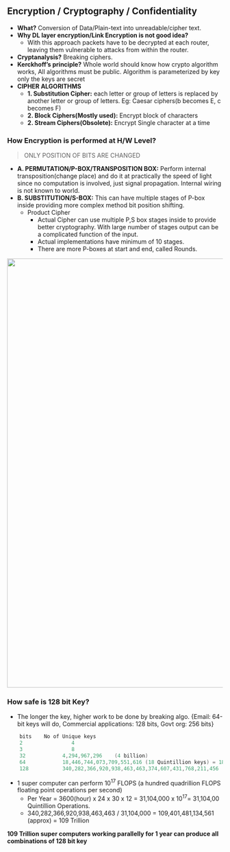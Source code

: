 ## Encryption / Cryptography / Confidentiality
- **What?** Conversion of Data/Plain-text into unreadable/cipher text.
- **Why DL layer encryption/Link Encryption is not good idea?** 
  - With this approach packets have to be decrypted at each router, leaving them vulnerable to attacks from within the router.
- **Cryptanalysis?** Breaking ciphers. 
- **Kerckhoff’s principle?** Whole world should know how crypto algorithm works, All algorithms must be public. Algorithm is parameterized by key only the keys are secret
- **CIPHER ALGORITHMS**
  - **1. Substitution Cipher:** each letter or group of letters is replaced by another letter or group of letters. Eg: Caesar ciphers(b becomes E, c becomes F)
  - **2. Block Ciphers(Mostly used):** Encrypt block of characters        
  - **2. Stream Ciphers(Obsolete):** Encrypt Single character at a time
  
### How Encryption is performed at H/W Level?
> ONLY POSITION OF BITS ARE CHANGED
- **A. PERMUTATION/P-BOX/TRANSPOSITION BOX:** Perform internal transposition(change place) and do it at practically the speed of light since no computation is involved, just signal propagation. Internal wiring is not known to world.
- **B. SUBSTITUTION/S-BOX:** This can have multiple stages of P-box inside providing more complex method bit position shifting. 
  - Product Cipher
    - Actual Cipher can use multiple P,S box stages inside to provide better cryptography. With large number of stages output can be a complicated function of the input. 
    - Actual implementations have minimum of 10 stages.
    - There are more P-boxes at start and end, called Rounds.

<img src="https://i.ibb.co/548Kg1P/Encryption-at-hardware-level.png" width=1000 />

### How safe is 128 bit Key?
- The longer the key, higher work to be done by breaking algo.    {Email: 64-bit keys will do, Commercial applications: 128 bits, Govt org: 256 bits}
```c
    bits    No of Unique keys
    2                4
    3                8
    32            4,294,967,296    (4 billion)
    64            18,446,744,073,709,551,616 (18 Quintillion keys) = 18 x 1018
    128           340,282,366,920,938,463,463,374,607,431,768,211,456   ( 340,282,366,920,938,463,463 Quintillion keys) 
```    
- 1 super computer can perform 10<sup>17</sup> FLOPS (a hundred quadrillion FLOPS floating point operations per second)
  - Per Year = 3600(hour) x 24 x 30 x 12 = 31,104,000 x  10<sup>17</sup>= 31,104,00 Quintillion Operations.
  - 340,282,366,920,938,463,463 / 31,104,000 = 109,401,481,134,561 (approx) = 109 Trillion 
  
**109 Trillion super computers working parallelly for 1 year can produce all combinations of 128 bit key**
